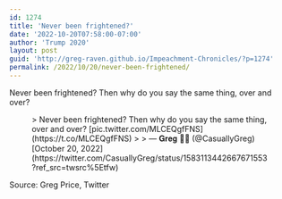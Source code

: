 ```yaml
---
id: 1274
title: 'Never been frightened?'
date: '2022-10-20T07:58:00-07:00'
author: 'Trump 2020'
layout: post
guid: 'http://greg-raven.github.io/Impeachment-Chronicles/?p=1274'
permalink: /2022/10/20/never-been-frightened/
---
```


Never been frightened? Then why do you say the same thing, over and over?

<figure class="wp-block-embed is-type-rich is-provider-twitter wp-block-embed-twitter"><div class="wp-block-embed__wrapper">> Never been frightened? Then why do you say the same thing, over and over? [pic.twitter.com/MLCEQgfFNS](https://t.co/MLCEQgfFNS)
> 
> — 𝐆𝐫𝐞𝐠 🏳️‍🌈 (@CasuallyGreg) [October 20, 2022](https://twitter.com/CasuallyGreg/status/1583113442667671553?ref_src=twsrc%5Etfw)

<script async="" charset="utf-8" src="https://platform.twitter.com/widgets.js"></script></div></figure>Source: Greg Price, Twitter